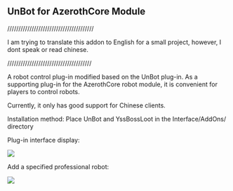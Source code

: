 ## UnBot for AzerothCore Module

///////////////////////////////////////

I am trying to translate this addon to English for a small project, however, I dont speak or read chinese.

//////////////////////////////////////


A robot control plug-in modified based on the UnBot plug-in. As a supporting plug-in for the AzerothCore robot module, it is convenient for players to control robots.

Currently, it only has good support for Chinese clients.

Installation method: Place UnBot and YssBossLoot in the Interface/AddOns/ directory

Plug-in interface display:

![](docs/display.png)

Add a specified professional robot:

![](docs/addclass.png)



